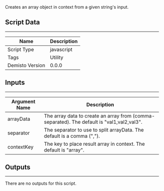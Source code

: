 Creates an array object in context from a given string's input. 
## Script Data
---

| **Name** | **Description** |
| --- | --- |
| Script Type | javascript |
| Tags | Utility |
| Demisto Version | 0.0.0 |

## Inputs
---

| **Argument Name** | **Description** |
| --- | --- |
| arrayData | The array data to create an array from (comma-separated). The default is "val1,val2,val3". |
| separator | The separator to use to split arrayData. The default is a comma (","). |
| contextKey | The key to place result array in context. The default is "array". |

## Outputs
---
There are no outputs for this script.
